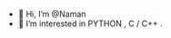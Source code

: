 - 👋 Hi, I’m @Naman
- 👀 I’m interested in PYTHON , C / C++ . 
  
  

<!---
NamanAhuja0019/NamanAhuja0019 is a ✨ special ✨ repository because its `README.md` (this file) appears on your GitHub profile.
You can click the Preview link to take a look at your changes.
--->
